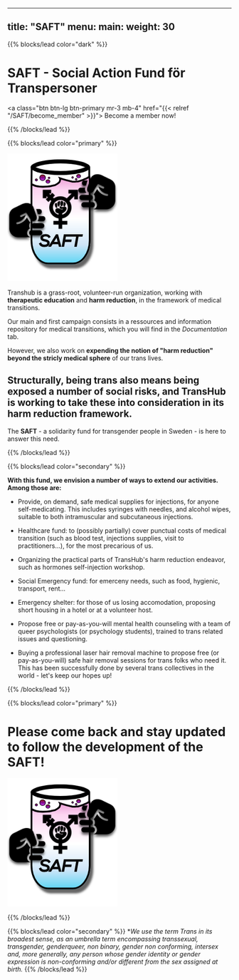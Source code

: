 
---
title: "SAFT"
menu:
  main:
    weight: 30
---

{{% blocks/lead color="dark" %}}

# **SAFT - Social Action Fund för Transpersoner** #

<a class="btn btn-lg btn-primary mr-3 mb-4" href="{{< relref "/SAFT/become_member" >}}">
		Become a member now! <i class="fas fa-arrow-alt-circle-right ml-2"></i>
	</a>

{{% /blocks/lead %}}

{{% blocks/lead color="primary" %}}

<img src="Icon 256_2.png">

Transhub is a grass-root, volunteer-run organization, working with **therapeutic education** and **harm reduction**, in the framework of medical transitions.

Our main and first campaign consists in a ressources and information repository for medical transitions, which you will find in the _Documentation_ tab.

However, we also work on **expending the notion of "harm reduction" beyond the stricly medical sphere** of our trans lives.

## Structurally, **being trans also means being exposed a number of social risks**, and TransHub is working to take these into consideration in its harm reduction framework. ##

The **SAFT** - a solidarity fund for transgender people in Sweden - is here to answer this need.


{{% /blocks/lead %}}

{{% blocks/lead color="secondary" %}}

**With this fund, we envision a number of ways to extend our activities. Among those are:**

- Provide, on demand, safe medical supplies for injections, for anyone self-medicating. This includes syringes with needles, and alcohol wipes, suitable to both intramuscular and subcutaneous injections.

- Healthcare fund: to (possibly partially) cover punctual costs of medical transition (such as blood test, injections supplies, visit to practitioners…), for the most precarious of us.

- Organizing the practical parts of TransHub's harm reduction endeavor, such as hormones self-injection workshop.

- Social Emergency fund: for emerceny needs, such as food, hygienic, transport, rent...

- Emergency shelter: for those of us losing accomodation, proposing short housing in a hotel or at a volunteer host.

- Propose free or pay-as-you-will mental health counseling with a team of queer psychologists (or psychology students), trained to trans related issues and questioning.

- Buying a professional laser hair removal machine to propose free (or pay-as-you-will) safe hair removal sessions for trans folks who need it. This has been successfully done by several trans collectives in the world - let's keep our hopes up!


{{% /blocks/lead %}}

{{% blocks/lead color="primary" %}}

# **Please come back and stay updated to follow the development of the SAFT!** #
<img src="Icon 256_2.png">

{{% /blocks/lead %}}

{{% blocks/lead color="secondary" %}}
**We use the term Trans in its broadest sense, as an umbrella term encompassing transsexual, transgender, genderqueer, non binary, gender non conforming, intersex and, more generally, any person whose gender identity or gender expression is non-conforming and/or different from the sex assigned at birth.*
{{% /blocks/lead %}}
